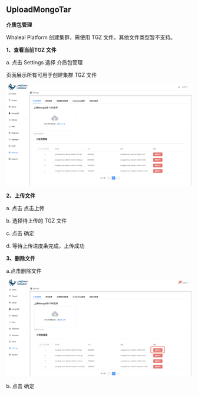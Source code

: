 ## UploadMongoTar

**介质包管理**

Whaleal Platform 创建集群，需使用 TGZ 文件。其他文件类型暂不支持。

**1、查看当前TGZ 文件**

a. 点击 Settings 选择 介质包管理

页面展示所有可用于创建集群 TGZ 文件



![1](../../../../images/whalealPlatformImages/UploadMongoDBTARfile.png)





**2、上传文件**

a. 点击 点击上传

b. 选择待上传的 TGZ 文件

c. 点击 确定

d. 等待上传进度条完成，上传成功



**3、删除文件**

a.点击删除文件

![1](../../../../images/whalealPlatformImages/UploadMongoDBTARfile1.png)

b. 点击 确定



